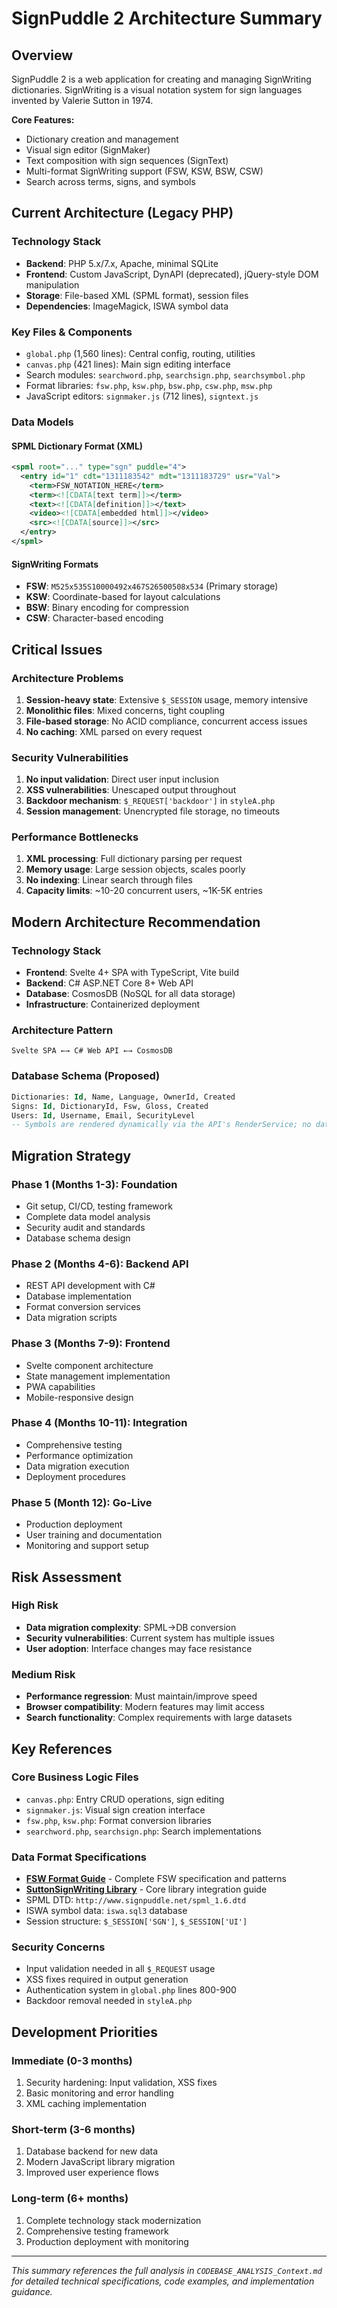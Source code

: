 # SignPuddle 2 Architecture Summary

## Overview
SignPuddle 2 is a web application for creating and managing SignWriting dictionaries. SignWriting is a visual notation system for sign languages invented by Valerie Sutton in 1974.

**Core Features:**
- Dictionary creation and management
- Visual sign editor (SignMaker)
- Text composition with sign sequences (SignText)
- Multi-format SignWriting support (FSW, KSW, BSW, CSW)
- Search across terms, signs, and symbols

## Current Architecture (Legacy PHP)

### Technology Stack
- **Backend**: PHP 5.x/7.x, Apache, minimal SQLite
- **Frontend**: Custom JavaScript, DynAPI (deprecated), jQuery-style DOM manipulation
- **Storage**: File-based XML (SPML format), session files
- **Dependencies**: ImageMagick, ISWA symbol data

### Key Files & Components
- `global.php` (1,560 lines): Central config, routing, utilities
- `canvas.php` (421 lines): Main sign editing interface
- Search modules: `searchword.php`, `searchsign.php`, `searchsymbol.php`
- Format libraries: `fsw.php`, `ksw.php`, `bsw.php`, `csw.php`, `msw.php`
- JavaScript editors: `signmaker.js` (712 lines), `signtext.js`

### Data Models

#### SPML Dictionary Format (XML)
```xml
<spml root="..." type="sgn" puddle="4">
  <entry id="1" cdt="1311183542" mdt="1311183729" usr="Val">
    <term>FSW_NOTATION_HERE</term>
    <term><![CDATA[text term]]></term>
    <text><![CDATA[definition]]></text>
    <video><![CDATA[embedded html]]></video>
    <src><![CDATA[source]]></src>
  </entry>
</spml>
```

#### SignWriting Formats
- **FSW**: `M525x535S10000492x467S26500508x534` (Primary storage)
- **KSW**: Coordinate-based for layout calculations
- **BSW**: Binary encoding for compression
- **CSW**: Character-based encoding

## Critical Issues

### Architecture Problems
1. **Session-heavy state**: Extensive `$_SESSION` usage, memory intensive
2. **Monolithic files**: Mixed concerns, tight coupling
3. **File-based storage**: No ACID compliance, concurrent access issues
4. **No caching**: XML parsed on every request

### Security Vulnerabilities
1. **No input validation**: Direct user input inclusion
2. **XSS vulnerabilities**: Unescaped output throughout
3. **Backdoor mechanism**: `$_REQUEST['backdoor']` in `styleA.php`
4. **Session management**: Unencrypted file storage, no timeouts

### Performance Bottlenecks
1. **XML processing**: Full dictionary parsing per request
2. **Memory usage**: Large session objects, scales poorly
3. **No indexing**: Linear search through files
4. **Capacity limits**: ~10-20 concurrent users, ~1K-5K entries

## Modern Architecture Recommendation

### Technology Stack
- **Frontend**: Svelte 4+ SPA with TypeScript, Vite build
- **Backend**: C# ASP.NET Core 8+ Web API
- **Database**: CosmosDB (NoSQL for all data storage)
- **Infrastructure**: Containerized deployment

### Architecture Pattern
```
Svelte SPA ←→ C# Web API ←→ CosmosDB
```

### Database Schema (Proposed)
```sql
Dictionaries: Id, Name, Language, OwnerId, Created
Signs: Id, DictionaryId, Fsw, Gloss, Created
Users: Id, Username, Email, SecurityLevel
-- Symbols are rendered dynamically via the API's RenderService; no database table
```

## Migration Strategy

### Phase 1 (Months 1-3): Foundation
- Git setup, CI/CD, testing framework
- Complete data model analysis
- Security audit and standards
- Database schema design

### Phase 2 (Months 4-6): Backend API
- REST API development with C#
- Database implementation
- Format conversion services
- Data migration scripts

### Phase 3 (Months 7-9): Frontend
- Svelte component architecture
- State management implementation
- PWA capabilities
- Mobile-responsive design

### Phase 4 (Months 10-11): Integration
- Comprehensive testing
- Performance optimization
- Data migration execution
- Deployment procedures

### Phase 5 (Month 12): Go-Live
- Production deployment
- User training and documentation
- Monitoring and support setup

## Risk Assessment

### High Risk
- **Data migration complexity**: SPML→DB conversion
- **Security vulnerabilities**: Current system has multiple issues
- **User adoption**: Interface changes may face resistance

### Medium Risk
- **Performance regression**: Must maintain/improve speed
- **Browser compatibility**: Modern features may limit access
- **Search functionality**: Complex requirements with large datasets

## Key References

### Core Business Logic Files
- `canvas.php`: Entry CRUD operations, sign editing
- `signmaker.js`: Visual sign creation interface
- `fsw.php`, `ksw.php`: Format conversion libraries
- `searchword.php`, `searchsign.php`: Search implementations

### Data Format Specifications
- **[FSW Format Guide](FSW-Context.md)** - Complete FSW specification and patterns
- **[SuttonSignWriting Library](SuttonSignWriting-Context.md)** - Core library integration guide
- SPML DTD: `http://www.signpuddle.net/spml_1.6.dtd`
- ISWA symbol data: `iswa.sql3` database
- Session structure: `$_SESSION['SGN']`, `$_SESSION['UI']`

### Security Concerns
- Input validation needed in all `$_REQUEST` usage
- XSS fixes required in output generation
- Authentication system in `global.php` lines 800-900
- Backdoor removal needed in `styleA.php`

## Development Priorities

### Immediate (0-3 months)
1. Security hardening: Input validation, XSS fixes
2. Basic monitoring and error handling
3. XML caching implementation

### Short-term (3-6 months)
1. Database backend for new data
2. Modern JavaScript library migration
3. Improved user experience flows

### Long-term (6+ months)
1. Complete technology stack modernization
2. Comprehensive testing framework
3. Production deployment with monitoring

---

*This summary references the full analysis in `CODEBASE_ANALYSIS_Context.md` for detailed technical specifications, code examples, and implementation guidance.*
